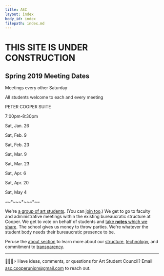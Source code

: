 ```yaml
---
title: ASC
layout: index
body_id: index
filepath: index.md
---
```


<div class="announcements">
    
# THIS SITE IS UNDER CONSTRUCTION

## Spring 2019 Meeting Dates

<p>Meetings every other Saturday</p>
    
<p>All students welcome to each and every meeting</p>

<p>PETER COOPER SUITE</p>

<p>7:00pm-8:30pm</p>

<p>Sat, Jan. 26</p>

<p>Sat, Feb. 9</p>

<p>Sat, Feb. 23</p>

<p>Sat, Mar. 9</p>

<p>Sat, Mar. 23</p>

<p>Sat, Apr. 6</p>

<p>Sat, Apr. 20</p>

<p>Sat, May 4</p>

*~*~*~*~*~*~*~*~*~*~*
</div>

We're [a group of art students](/people). (You can [join too](mailto:asc.cooperunion@gmail.com).) We get to go to faculty and administrative meetings within the existing bureaucratic structure at Cooper. We get to vote on behalf of students and [take **notes** which we share](/notes). The school gives us money to throw parties. We're whatever the student body needs their bureaucratic presence to be.

Peruse the [about section](/about) to learn more about our [structure](/about/committees), [technology](/about/this-site), and commitment to [transparency](/about/transparency).

***

🙇💭📨⚡ Have ideas, comments, or questions for Art Student Council? Email <a href="mailto:asc.cooperunion@gmail.com">asc.cooperunion@gmail.com</a> to reach out.
